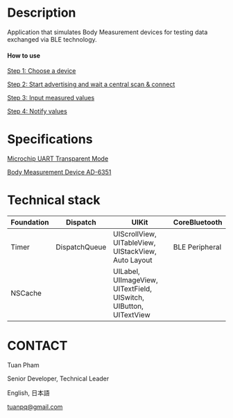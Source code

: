 # Description
Application that simulates Body Measurement devices for testing data exchanged via BLE technology.

#### How to use
[Step 1: Choose a device](https://github.com/tuanpq/static/blob/develop/med/images/iOS_MED_1.PNG)

[Step 2: Start advertising and wait a central scan & connect](https://github.com/tuanpq/static/blob/develop/med/images/iOS_MED_2.PNG)

[Step 3: Input measured values](https://github.com/tuanpq/static/blob/develop/med/images/iOS_MED_3.PNG)

[Step 4: Notify values](https://github.com/tuanpq/static/blob/develop/med/images/iOS_MED_4.PNG)

# Specifications
[Microchip UART Transparent Mode](https://microchipdeveloper.com/wireless:ble-mchp-transparent-uart-service)

[Body Measurement Device AD-6351](https://www.aandd.co.jp/pdf_storage/manual/me/m_ad6351.pdf)

# Technical stack
Foundation | Dispatch | UIKit | CoreBluetooth
--- | --- | --- | ---
Timer | DispatchQueue | UIScrollView, UITableView, UIStackView, Auto Layout | BLE Peripheral
NSCache |  | UILabel, UIImageView, UITextField, UISwitch, UIButton, UITextView |

# CONTACT
Tuan Pham

Senior Developer, Technical Leader

English, 日本語

tuanpq@gmail.com

